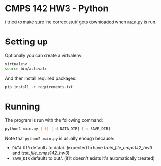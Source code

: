 # CMPS 142 HW3 - Python

I tried to make sure the correct stuff gets downloaded when `main.py` is run.

# Setting up

Optionally you can create a virtualenv:

```bash
virtualenv .
source bin/activate
```

And then install required packages:

```bash
pip install -r requirements.txt
```

# Running

The program is run with the following command:

```bash
python2 main.py [-h] [-d DATA_DIR] [-s SAVE_DIR]
```

Note that `python2 main.py` is usually enough because:
* `DATA_DIR` defaults to data/. (expected to have *train_file_cmps142_hw3* and *test_file_cmps142_hw3*)
* `SAVE_DIR` defaults to out/. (if it doesn't exists it's automatically created)
